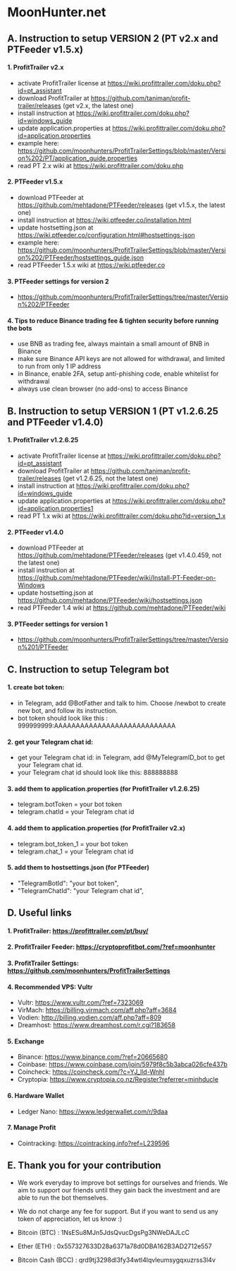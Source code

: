 # MoonHunter.net


## A. Instruction to setup VERSION 2 (PT v2.x and PTFeeder v1.5.x)

#### 1. ProfitTrailer v2.x
* activate ProfitTrailer license at https://wiki.profittrailer.com/doku.php?id=pt_assistant
* download ProfitTrailer at https://github.com/taniman/profit-trailer/releases (get v2.x, the latest one)
* install instruction at https://wiki.profittrailer.com/doku.php?id=windows_guide
* update application.properties at https://wiki.profittrailer.com/doku.php?id=application.properties
* example here: https://github.com/moonhunters/ProfitTrailerSettings/blob/master/Version%202/PT/application_guide.properties
* read PT 2.x wiki at https://wiki.profittrailer.com/doku.php


#### 2. PTFeeder v1.5.x
* download PTFeeder at https://github.com/mehtadone/PTFeeder/releases (get v1.5.x, the latest one)
* install instruction at https://wiki.ptfeeder.co/installation.html
* update hostsetting.json at https://wiki.ptfeeder.co/configuration.html#hostsettings-json
* example here: https://github.com/moonhunters/ProfitTrailerSettings/blob/master/Version%202/PTFeeder/hostsettings_guide.json
* read PTFeeder 1.5.x wiki at https://wiki.ptfeeder.co


#### 3. PTFeeder settings for version 2
* https://github.com/moonhunters/ProfitTrailerSettings/tree/master/Version%202/PTFeeder


#### 4.  Tips to reduce Binance trading fee & tighten security before running the bots
* use BNB as trading fee, always maintain a small amount of BNB in Binance
* make sure Binance API keys are not allowed for withdrawal, and limited to run from only 1 IP address
* in Binance, enable 2FA, setup anti-phishing code, enable whitelist for withdrawal
* always use clean browser (no add-ons) to access Binance


## B. Instruction to setup VERSION 1 (PT v1.2.6.25 and PTFeeder v1.4.0)

#### 1. ProfitTrailer v1.2.6.25
* activate ProfitTrailer license at https://wiki.profittrailer.com/doku.php?id=pt_assistant
* download ProfitTrailer at https://github.com/taniman/profit-trailer/releases (get v1.2.6.25, not the latest one)
* install instruction at https://wiki.profittrailer.com/doku.php?id=windows_guide
* update application.properties at https://wiki.profittrailer.com/doku.php?id=application.properties1
* read PT 1.x wiki at https://wiki.profittrailer.com/doku.php?id=version_1.x


#### 2. PTFeeder v1.4.0
* download PTFeeder at https://github.com/mehtadone/PTFeeder/releases (get v1.4.0.459, not the latest one)
* install instruction at https://github.com/mehtadone/PTFeeder/wiki/Install-PT-Feeder-on-Windows
* update hostsetting.json at https://github.com/mehtadone/PTFeeder/wiki/hostsettings.json
* read PTFeeder 1.4 wiki at https://github.com/mehtadone/PTFeeder/wiki


#### 3. PTFeeder settings for version 1
* https://github.com/moonhunters/ProfitTrailerSettings/tree/master/Version%201/PTFeeder


## C. Instruction to setup Telegram bot
#### 1. create bot token: 
* in Telegram, add @BotFather and talk to him. Choose /newbot to create new bot, and follow its instruction.
* bot token should look like this : 999999999:AAAAAAAAAAAAAAAAAAAAAAAAAAAA

#### 2. get your Telegram chat id: 
* get your Telegram chat id: in Telegram, add @MyTelegramID_bot to get your Telegram chat id.
* your Telegram chat id should look like this: 888888888

#### 3. add them to application.properties (for ProfitTrailer v1.2.6.25)
* telegram.botToken = your bot token
* telegram.chatId = your Telegram chat id

#### 4. add them to application.properties (for ProfitTrailer v2.x)
* telegram.bot_token_1 = your bot token
* telegram.chat_1 = your Telegram chat id

#### 5. add them to hostsettings.json (for PTFeeder)
* "TelegramBotId": "your bot token",
* "TelegramChatId": "your Telegram chat id",


## D. Useful links

#### 1. ProfitTrailer: https://profittrailer.com/pt/buy/

#### 2. ProfitTrailer Feeder: https://cryptoprofitbot.com/?ref=moonhunter

#### 3. ProfitTrailer Settings: https://github.com/moonhunters/ProfitTrailerSettings

#### 4. Recommended VPS: Vultr
* Vultr: https://www.vultr.com/?ref=7323069
* VirMach: https://billing.virmach.com/aff.php?aff=3684
* Vodien: http://billing.vodien.com/aff.php?aff=809
* Dreamhost: https://www.dreamhost.com/r.cgi?183658
	
	
#### 5. Exchange
* Binance: https://www.binance.com/?ref=20665680
* Coinbase: https://www.coinbase.com/join/5979f8c5b3abca026cfe437b
* Coincheck: https://coincheck.com/?c=YJ_lld-WnhI
* Cryptopia: https://www.cryptopia.co.nz/Register?referrer=minhducle


#### 6. Hardware Wallet
* Ledger Nano: https://www.ledgerwallet.com/r/9daa


#### 7. Manage Profit
* Cointracking: https://cointracking.info?ref=L239596


## E. Thank you for your contribution

* We work everyday to improve bot settings for ourselves and friends. We aim to support our friends until they gain back the investment and are able to run the bot themselves. 
* We do not charge any fee for support. But if you want to send us any token of appreciation, let us know :) 

* Bitcoin (BTC) : 1NsESu8MJn5JdsQvucDgsPg3NWeDAJLcC
* Ether (ETH) : 0x557327633D28a6371a78d0DBA162B3AD2712e557
* Bitcoin Cash (BCC) : qrd9tj3298dl3fy34wtl4lqvleumsygqxuzrss3l4v




